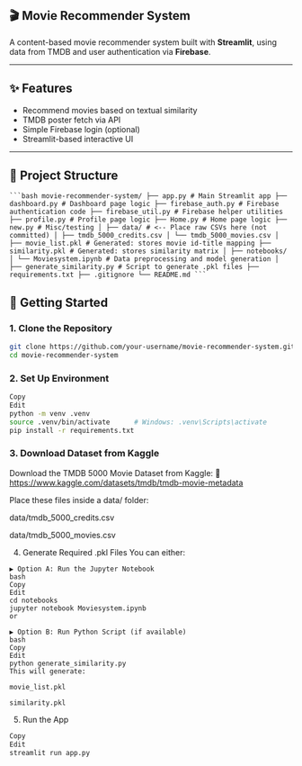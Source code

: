 ## 🎬 Movie Recommender System

A content-based movie recommender system built with **Streamlit**, using data from TMDB and user authentication via **Firebase**.

---

## ✨ Features
- Recommend movies based on textual similarity
- TMDB poster fetch via API
- Simple Firebase login (optional)
- Streamlit-based interactive UI

---

## 📁 Project Structure
<pre lang="text"><code>```bash movie-recommender-system/ ├── app.py # Main Streamlit app ├── dashboard.py # Dashboard page logic ├── firebase_auth.py # Firebase authentication code ├── firebase_util.py # Firebase helper utilities ├── profile.py # Profile page logic ├── Home.py # Home page logic ├── new.py # Misc/testing │ ├── data/ # <-- Place raw CSVs here (not committed) │ ├── tmdb_5000_credits.csv │ └── tmdb_5000_movies.csv │ ├── movie_list.pkl # Generated: stores movie id-title mapping ├── similarity.pkl # Generated: stores similarity matrix │ ├── notebooks/ │ └── Moviesystem.ipynb # Data preprocessing and model generation │ ├── generate_similarity.py # Script to generate .pkl files ├── requirements.txt ├── .gitignore └── README.md ```</code></pre>
## 🚀 Getting Started

### 1. Clone the Repository

```bash
git clone https://github.com/your-username/movie-recommender-system.git
cd movie-recommender-system
```
### 2. Set Up Environment
```bash
Copy
Edit
python -m venv .venv
source .venv/bin/activate      # Windows: .venv\Scripts\activate
pip install -r requirements.txt
```
### 3. Download Dataset from Kaggle
Download the TMDB 5000 Movie Dataset from Kaggle:
🔗 https://www.kaggle.com/datasets/tmdb/tmdb-movie-metadata

Place these files inside a data/ folder:

data/tmdb_5000_credits.csv

data/tmdb_5000_movies.csv

4. Generate Required .pkl Files
You can either:
```
▶ Option A: Run the Jupyter Notebook
bash
Copy
Edit
cd notebooks
jupyter notebook Moviesystem.ipynb
or

▶ Option B: Run Python Script (if available)
bash
Copy
Edit
python generate_similarity.py
This will generate:

movie_list.pkl

similarity.pkl
```
5. Run the App
```bash
Copy
Edit
streamlit run app.py
```
